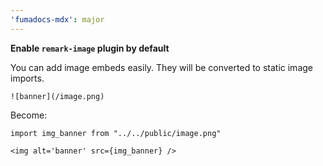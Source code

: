 ```yaml
---
'fumadocs-mdx': major
---
```


**Enable `remark-image` plugin by default**

You can add image embeds easily. They will be converted to static image imports.

```mdx
![banner](/image.png)
```

Become: 

```mdx
import img_banner from "../../public/image.png"

<img alt='banner' src={img_banner} />
```
